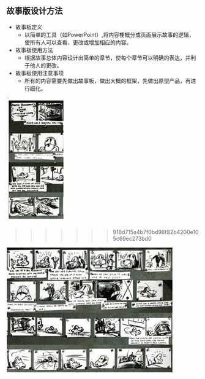 ## 故事版设计方法

*  故事板定义
	*  以简单的工具（如PowerPoint）,将内容梗概分成页面展示故事的逻辑，使所有人可以查看、更改或增加相应的内容。
*  故事板使用方法
	*  根据故事总体内容设计出简单的章节，使每个章节可以明确的表达，并利于他人的更改。
*  故事板使用注意事项
	*  所有的内容需要先做出故事板，做出大概的框架，先做出原型产品，再进行细化。

![0](../assets/challenger_preparation/how_to_desgin_storyboard/00.jpg)
>>>>>>> 918d715a4b7f0bd96f82b4200e105c69ec273bd0


![0](../assets/challenger_preparation/how_to_desgin_storyboard/01.jpg)


